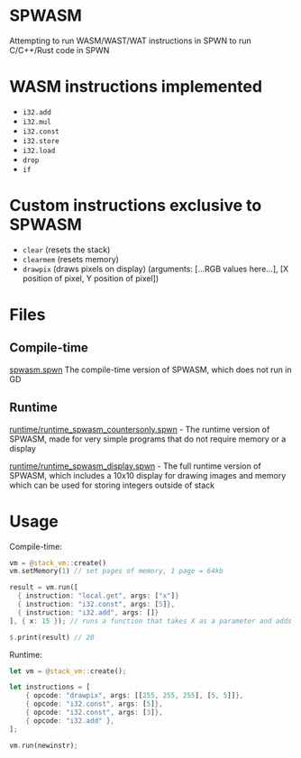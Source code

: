 # SPWASM
Attempting to run WASM/WAST/WAT instructions in SPWN to run C/C++/Rust code in SPWN

# WASM instructions implemented
- `i32.add`
- `i32.mul`
- `i32.const`
- `i32.store`
- `i32.load`
- `drop`
- `if`

# Custom instructions exclusive to SPWASM
- `clear` (resets the stack)
- `clearmem` (resets memory)
- `drawpix` (draws pixels on display) (arguments: [...RGB values here...], [X position of pixel, Y position of pixel])

# Files
## Compile-time
[spwasm.spwn](spwasm.spwn) The compile-time version of SPWASM, which does not run in GD

## Runtime
[runtime/runtime_spwasm_countersonly.spwn](runtime/runtime_spwasm_countersonly.spwn) - The runtime version of SPWASM, made for very simple programs that do not require memory or a display

[runtime/runtime_spwasm_display.spwn](runtime/runtime_spwasm_display.spwn) - The full runtime version of SPWASM, which includes a 10x10 display for drawing images and memory which can be used for storing integers outside of stack

# Usage
Compile-time:
```rs
vm = @stack_vm::create()
vm.setMemory(1) // set pages of memory, 1 page = 64kb

result = vm.run([
  { instruction: "local.get", args: ["x"]}
  { instruction: "i32.const", args: [5]},
  { instruction: "i32.add", args: []}
], { x: 15 }); // runs a function that takes X as a parameter and adds five

$.print(result) // 20
```

Runtime: 
```rs
let vm = @stack_vm::create();

let instructions = [
    { opcode: "drawpix", args: [[255, 255, 255], [5, 5]]},
    { opcode: "i32.const", args: [5]},
    { opcode: "i32.const", args: [3]},
    { opcode: "i32.add" },
];

vm.run(newinstr);
```
